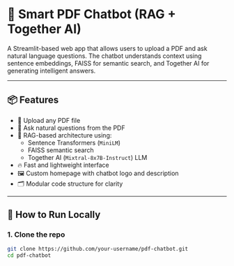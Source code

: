 # 🤖 Smart PDF Chatbot (RAG + Together AI)

A Streamlit-based web app that allows users to upload a PDF and ask natural language questions. The chatbot understands context using sentence embeddings, FAISS for semantic search, and Together AI for generating intelligent answers.

---

## 📦 Features

- 📄 Upload any PDF file
- 💬 Ask natural questions from the PDF
- 🧠 RAG-based architecture using:
  - Sentence Transformers (`MiniLM`)
  - FAISS semantic search
  - Together AI (`Mixtral-8x7B-Instruct`) LLM
- 🔥 Fast and lightweight interface
- 🖼️ Custom homepage with chatbot logo and description
- 🗂️ Modular code structure for clarity

---

## 🚀 How to Run Locally

### 1. Clone the repo

```bash
git clone https://github.com/your-username/pdf-chatbot.git
cd pdf-chatbot
